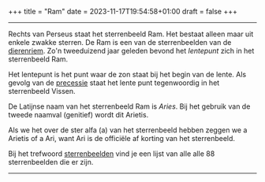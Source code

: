 +++
title = "Ram"
date = 2023-11-17T19:54:58+01:00
draft = false
+++


----------------------------------------------------------------------------------
Rechts van Perseus staat het sterrenbeeld Ram. Het bestaat alleen maar
uit enkele zwakke sterren. De Ram is een van de sterrenbeelden van de
[dierenriem](/encyclopedie/dierenriem). Zo'n tweeduizend jaar geleden bevond
het *lentepunt* zich in het sterrenbeeld Ram.

Het lentepunt is het punt waar de zon staat bij het begin van de lente.
Als gevolg van de [precessie](/encyclopedie/precessi) staat het lente punt
tegenwoordig in het sterrenbeeld Vissen.

De Latijnse naam van het sterrenbeeld Ram is *Aries*. Bij het gebruik
van de tweede naamval (genitief) wordt dit Arietis.

Als we het over de ster alfa (a) van het sterrenbeeld hebben zeggen we a
Arietis of a Ari, want Ari is de officiële af korting van het
sterrenbeeld.

Bij het trefwoord [sterrenbeelden](/encyclopedie/sterrenbeeld) vind je een
lijst van alle alle 88 sterrenbeelden die er zijn.

-------------------------------------------------------------------------------------
